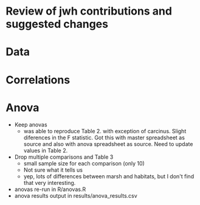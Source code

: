 # Review of jwh contributions and suggested changes

# Data

# Correlations

# Anova

- Keep anovas
  - was able to reproduce Table 2. with exception of carcinus.  Slight diferences
  in the F statistic.  Got this with master spreadsheet as source and also with 
  anova spreadsheet as source.  Need to update values in Table 2.
- Drop multiple comparisons and Table 3
  - small sample size for each comparison (only 10)
  - Not sure what it tells us
  - yep, lots of differences between marsh and habitats, but I don't find that
  very interesting.
- anovas re-run in R/anovas.R
- anova results output in results/anova_results.csv

